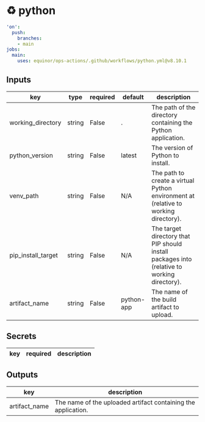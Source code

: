 # ♻ python

```yaml
'on':
  push:
    branches:
    - main
jobs:
  main:
    uses: equinor/ops-actions/.github/workflows/python.yml@v8.10.1

```

## Inputs

key | type | required | default | description
--- | --- | --- | --- | ---
working_directory | string | False | . | The path of the directory containing the Python application.
python_version | string | False | latest | The version of Python to install.
venv_path | string | False | N/A | The path to create a virtual Python environment at (relative to working directory).
pip_install_target | string | False | N/A | The target directory that PIP should install packages into (relative to working directory).
artifact_name | string | False | python-app | The name of the build artifact to upload.

## Secrets

key | required | description
--- | --- | ---

## Outputs

key | description
--- | ---
artifact_name | The name of the uploaded artifact containing the application.

